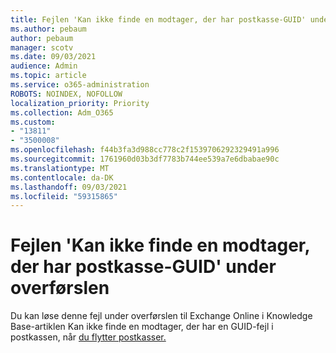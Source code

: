 ```yaml
---
title: Fejlen 'Kan ikke finde en modtager, der har postkasse-GUID' under overførslen
ms.author: pebaum
author: pebaum
manager: scotv
ms.date: 09/03/2021
audience: Admin
ms.topic: article
ms.service: o365-administration
ROBOTS: NOINDEX, NOFOLLOW
localization_priority: Priority
ms.collection: Adm_O365
ms.custom:
- "13811"
- "3500008"
ms.openlocfilehash: f44b3fa3d988cc778c2f1539706292329491a996
ms.sourcegitcommit: 1761960d03b3df7783b744ee539a7e6dbabae90c
ms.translationtype: MT
ms.contentlocale: da-DK
ms.lasthandoff: 09/03/2021
ms.locfileid: "59315865"
---
```

# <a name="cannot-find-a-recipient-that-has-mailbox-guid-error-during-migration"></a>Fejlen 'Kan ikke finde en modtager, der har postkasse-GUID' under overførslen

Du kan løse denne fejl under overførslen til Exchange Online i Knowledge Base-artiklen Kan ikke finde en modtager, der har en GUID-fejl i postkassen, når [du flytter postkasser.](https://docs.microsoft.com/exchange/troubleshoot/move-mailboxes/migrationpermanentexception-when-moving-mailboxes)